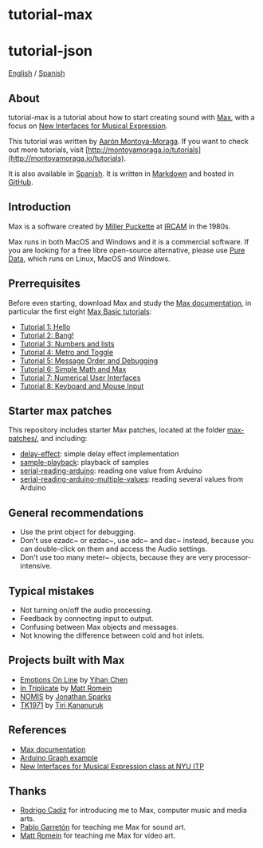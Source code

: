 # tutorial-max

# tutorial-json

[English](README.md) / [Spanish](README-es.md)

## About

tutorial-max is a tutorial about how to start creating sound with [Max](https://en.wikipedia.org/wiki/Max_(software)), with a focus on [New Interfaces for Musical Expression](https://en.wikipedia.org/wiki/New_Interfaces_for_Musical_Expression).

This tutorial was written by [Aarón Montoya-Moraga](http://montoyamoraga.io/). If you want to check out more tutorials, visit [http://montoyamoraga.io/tutorials](http://montoyamoraga.io/tutorials).

It is also available in [Spanish](README-es.md). It is written in [Markdown](https://en.wikipedia.org/wiki/Markdown) and hosted in [GitHub](https://github.com/).

## Introduction

Max is a software created by [Miller Puckette](https://en.wikipedia.org/wiki/Miller_Puckette) at [IRCAM](https://en.wikipedia.org/wiki/IRCAM) in the 1980s.

Max runs in both MacOS and Windows and it is a commercial software. If you are looking for a free libre open-source alternative, please use [Pure Data](https://en.wikipedia.org/wiki/Pure_Data), which runs on Linux, MacOS and Windows.

## Prerrequisites

Before even starting, download Max and study the [Max documentation](https://docs.cycling74.com/max7/), in particular the first eight [Max Basic tutorials](https://docs.cycling74.com/max7/tutorials/00_maxindex):
* [Tutorial 1: Hello](https://docs.cycling74.com/max7/tutorials/basicchapter01)
* [Tutorial 2: Bang!](https://docs.cycling74.com/max7/tutorials/basicchapter02)
* [Tutorial 3: Numbers and lists](https://docs.cycling74.com/max7/tutorials/basicchapter03)
* [Tutorial 4: Metro and Toggle](https://docs.cycling74.com/max7/tutorials/basicchapter04)
* [Tutorial 5: Message Order and Debugging](https://docs.cycling74.com/max7/tutorials/basicchapter05)
* [Tutorial 6: Simple Math and Max](https://docs.cycling74.com/max7/tutorials/basicchapter06)
* [Tutorial 7: Numerical User Interfaces](https://docs.cycling74.com/max7/tutorials/basicchapter07)
* [Tutorial 8: Keyboard and Mouse Input](https://docs.cycling74.com/max7/tutorials/basicchapter08)

## Starter max patches

This repository includes starter Max patches, located at the folder [max-patches/](max-patches/), and including:


* [delay-effect](max-patches/delay-effect.maxpat): simple delay effect implementation
* [sample-playback](max-patches/sample-playback.maxpat): playback of samples
* [serial-reading-arduino](max-patches/serial-reading-arduino.maxpat): reading one value from Arduino
* [serial-reading-arduino-multiple-values](max-patches/serial-reading-arduino-multiple-values.maxpat): reading several values from Arduino

## General recommendations

* Use the print object for debugging.
* Don't use ezadc~ or ezdac~, use adc~ and dac~ instead, because you can double-click on them and access the Audio settings.
* Don't use too many meter~ objects, because they are very processor-intensive.

## Typical mistakes

* Not turning on/off the audio processing.
* Feedback by connecting input to output.
* Confusing between Max objects and messages.
* Not knowing the difference between cold and hot inlets.

## Projects built with Max

* [Emotions On Line](https://yiiihan.com/#/emotions-on-line/) by [Yihan Chen](https://yiiihan.com/)
* [In Triplicate](https://matt-romein.com/in_triplicate/) by [Matt Romein](https://matt-romein.com/)
* [NOMIS](http://jonathansparks.com/nomis/) by [Jonathan Sparks](http://jonathansparks.com/)
* [TK1971](http://xxx.tiri.xxx/work/tk1971/) by [Tiri Kananuruk](http://xxx.tiri.xxx/)

## References

* [Max documentation](https://docs.cycling74.com/max7/)
* [Arduino Graph example](https://www.arduino.cc/en/Tutorial/Graph)
* [New Interfaces for Musical Expression class at NYU ITP](http://itp.nyu.edu/nime/)

## Thanks

* [Rodrigo Cadiz](http://www.rodrigocadiz.com/) for introducing me to Max, computer music and media arts.
* [Pablo Garretón](http://www.pablogarreton.com/) for teaching me Max for sound art.
* [Matt Romein](https://matt-romein.com/) for teaching me Max for video art.
